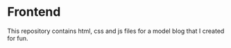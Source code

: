 # Frontend
This repository contains html, css and js files for a model blog that I created for fun.
